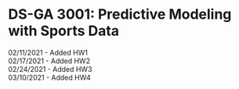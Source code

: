 # DS-GA 3001: Predictive Modeling with Sports Data

02/11/2021 - Added HW1  
02/17/2021 - Added HW2  
02/24/2021 - Added HW3  
03/10/2021 - Added HW4  
  
